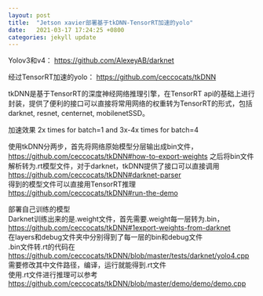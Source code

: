 ```yaml
---
layout: post
title:  "Jetson xavier部署基于tkDNN-TensorRT加速的yolo"
date:   2021-03-17 17:24:25 +0800
categories: jekyll update
---
```


Yolov3和v4：
https://github.com/AlexeyAB/darknet

经过TensorRT加速的yolo：
https://github.com/ceccocats/tkDNN

tkDNN是基于TensorRT的深度神经网络推理引擎，在TensorRT api的基础上进行封装，提供了便利的接口可以直接将常用网络的权重转为TensorRT的形式，包括darknet,  resnet, centernet, mobilenetSSD。


加速效果
2x times for batch=1 and 3x-4x times for batch=4

使用tkDNN分两步，首先将网络原始模型分层输出成bin文件，  
https://github.com/ceccocats/tkDNN#how-to-export-weights
之后将bin文件解析转为.rt模型文件，对于darknet，tkDNN提供了接口可以直接调用  
https://github.com/ceccocats/tkDNN#darknet-parser  
得到的模型文件可以直接用TensorRT推理  
https://github.com/ceccocats/tkDNN#run-the-demo  


部署自己训练的模型  
Darknet训练出来的是.weight文件，首先需要.weight每一层转为.bin，  
https://github.com/ceccocats/tkDNN#1export-weights-from-darknet  
在layers和debug文件夹中分别得到了每一层的bin和debug文件  
.bin文件转.rt的代码在  
https://github.com/ceccocats/tkDNN/blob/master/tests/darknet/yolo4.cpp  
需要修改其中文件路径，编译，运行就能得到.rt文件  
使用.rt文件进行推理可以参考  
https://github.com/ceccocats/tkDNN/blob/master/demo/demo/demo.cpp  
 
